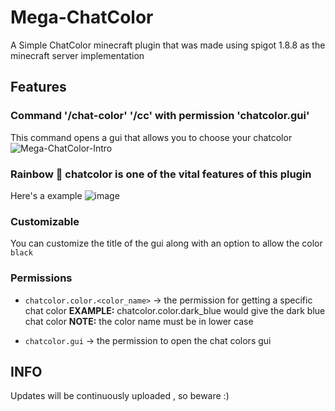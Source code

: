 # Mega-ChatColor
A Simple ChatColor minecraft plugin that was made using spigot 1.8.8 as the minecraft server implementation

## Features 
### Command '/chat-color' '/cc' with permission 'chatcolor.gui'
This command opens a gui that allows you to choose your chatcolor
![Mega-ChatColor-Intro](https://user-images.githubusercontent.com/72102072/182860595-3fb8802f-f9ec-48ad-8d8e-e213ce82e69b.gif)


### Rainbow 🌈 chatcolor is one of the vital features of this plugin
Here's a example
![image](https://user-images.githubusercontent.com/72102072/182858288-30706aa0-839c-4962-8488-545c44dfb00a.png)

### Customizable
You can customize the title of the gui along with an option to allow the color `black`

### Permissions

- `chatcolor.color.<color_name>` -> the permission for getting a specific chat color
 **EXAMPLE:** chatcolor.color.dark_blue would give the dark blue chat color
**NOTE:** the color name must be in lower case

- `chatcolor.gui` -> the permission to open the chat colors gui

## INFO
Updates will be continuously uploaded , so beware :)


